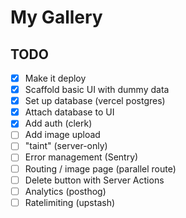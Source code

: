 # My Gallery
## TODO
- [x] Make it deploy
- [x] Scaffold basic UI with dummy data
- [x] Set up database (vercel postgres)
- [x] Attach database to UI
- [x] Add auth (clerk)
- [ ] Add image upload
- [ ] "taint" (server-only)
- [ ] Error management (Sentry)
- [ ] Routing / image page (parallel route)
- [ ] Delete button with Server Actions
- [ ] Analytics (posthog)
- [ ] Ratelimiting (upstash)
